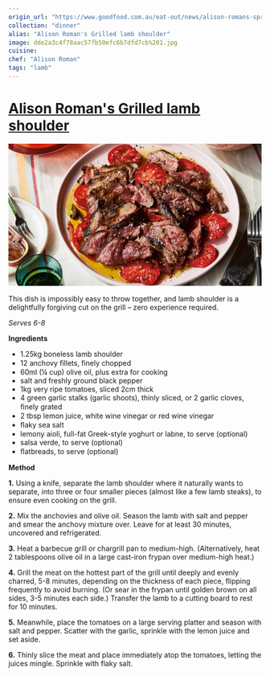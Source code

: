 ```yaml
---
origin_url: "https://www.goodfood.com.au/eat-out/news/alison-romans-spring-fling-20191024-h1j3oj"
collection: "dinner"
alias: "Alison Roman's Grilled lamb shoulder"
image: dde2a3c4f78aac57fb50efc6b7dfd7cb%201.jpg
cuisine:
chef: "Alison Roman"
tags: "lamb"
---
```

# [Alison Roman's Grilled lamb shoulder](https://www.goodfood.com.au/eat-out/news/alison-romans-spring-fling-20191024-h1j3oj)


![](../assets/dde2a3c4f78aac57fb50efc6b7dfd7cb%201.jpg)


This dish is impossibly easy to throw together, and lamb shoulder is a delightfully forgiving cut on the grill – zero experience required.

*Serves 6-8*

**Ingredients**

* 1.25kg boneless lamb shoulder
* 12 anchovy ﬁllets, ﬁnely chopped
* 60ml (¼ cup) olive oil, plus extra for cooking
* salt and freshly ground black pepper
* 1kg very ripe tomatoes, sliced 2cm thick
* 4 green garlic stalks (garlic shoots), thinly sliced, or 2 garlic cloves, ﬁnely grated
* 2 tbsp lemon juice, white wine vinegar or red wine vinegar
* ﬂaky sea salt
* lemony aioli, full-fat Greek-style yoghurt or labne, to serve (optional)
* salsa verde, to serve (optional)
* ﬂatbreads, to serve (optional)

**Method**

**1.** Using a knife, separate the lamb shoulder where it naturally wants to separate, into three or four smaller pieces (almost like a few lamb steaks), to ensure even cooking on the grill.

**2.** Mix the anchovies and olive oil. Season the lamb with salt and pepper and smear the anchovy mixture over. Leave for at least 30 minutes, uncovered and refrigerated.

**3.** Heat a barbecue grill or chargrill pan to medium-high. (Alternatively, heat 2 tablespoons olive oil in a large cast-iron frypan over medium-high heat.)

**4.** Grill the meat on the hottest part of the grill until deeply and evenly charred, 5-8 minutes, depending on the thickness of each piece, flipping frequently to avoid burning. (Or sear in the frypan until golden brown on all sides, 3-5 minutes each side.) Transfer the lamb to a cutting board to rest for 10 minutes.

**5.** Meanwhile, place the tomatoes on a large serving platter and season with salt and pepper. Scatter with the garlic, sprinkle with the lemon juice and set aside.

**6.** Thinly slice the meat and place immediately atop the tomatoes, letting the juices mingle. Sprinkle with flaky salt.
